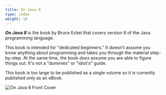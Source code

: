 ```yaml
---
title: On Java 8
type: index
weight: 10
---
```


***On Java 8*** is the book by Bruce Eckel that covers version 8 of the Java
programming language.

This book is intended for "dedicated beginners." It doesn't assume you know
anything about programming and takes you through the material step-by-step. At
the same time, the book *does* assume you are able to figure things out. It's
not a "dummies" or "idiot's" guide.

This book is too large to be published as a single volume so it is currently
published only as an eBook.

![On Java 8 Front Cover](/images/BookCover.png)
